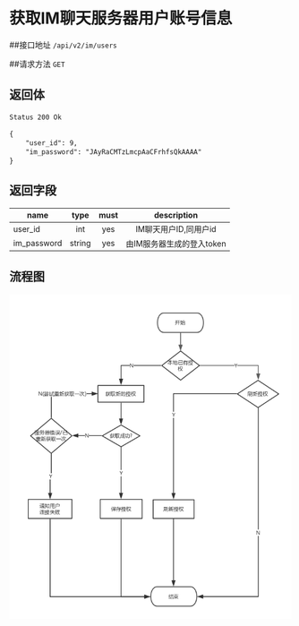 # 获取IM聊天服务器用户账号信息

##接口地址
`/api/v2/im/users`

##请求方法
`GET `


## 返回体
```
Status 200 Ok
```

```json5
{
    "user_id": 9,
    "im_password": "JAyRaCMTzLmcpAaCFrhfsQkAAAA"
}
```

## 返回字段
| name     | type     | must     | description |
|----------|:--------:|:--------:|:--------:|
| user_id  | int      | yes      | IM聊天用户ID,同用户id |
|im_password|string	  | yes		 |由IM服务器生成的登入token|

## 流程图
![逻辑图](../../.images/api/access-authorization-process.png)

